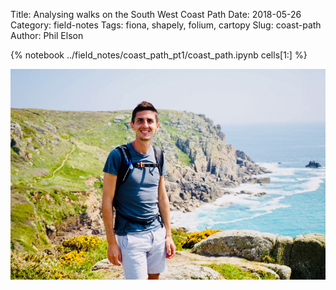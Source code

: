 Title: Analysing walks on the South West Coast Path
Date: 2018-05-26
Category: field-notes
Tags: fiona, shapely, folium, cartopy
Slug: coast-path
Author: Phil Elson

{% notebook ../field_notes/coast_path_pt1/coast_path.ipynb cells[1:] %}

![A typical coast path sight](./../../images/coast_path.png)
